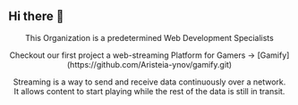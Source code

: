 ## Hi there 👋

<p align="center">This Organization is a predetermined Web Development Specialists
</p>

<p align="center"> Checkout our first project a web-streaming Platform for Gamers → [Gamify](https://github.com/Aristeia-ynov/gamify.git)
</p>

<p align="center">Streaming is a way to send and receive data continuously over a network.
  <br /> 
It allows content to start playing while the rest of the data is still in transit.
</p>

<!--

**Here are some ideas to get you started:**

🙋‍♀️ A short introduction - what is your organization all about?
🌈 Contribution guidelines - how can the community get involved?
👩‍💻 Useful resources - where can the community find your docs? Is there anything else the community should know?
🍿 Fun facts - what does your team eat for breakfast?
🧙 Remember, you can do mighty things with the power of [Markdown](https://docs.github.com/github/writing-on-github/getting-started-with-writing-and-formatting-on-github/basic-writing-and-formatting-syntax)
-->
